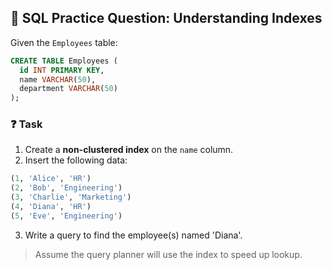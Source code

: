 ## 🧠 SQL Practice Question: Understanding Indexes

Given the `Employees` table:

```sql
CREATE TABLE Employees (
  id INT PRIMARY KEY,
  name VARCHAR(50),
  department VARCHAR(50)
);
```

### ❓ Task

1. Create a **non-clustered index** on the `name` column.
2. Insert the following data:

```sql
(1, 'Alice', 'HR')
(2, 'Bob', 'Engineering')
(3, 'Charlie', 'Marketing')
(4, 'Diana', 'HR')
(5, 'Eve', 'Engineering')
```

3. Write a query to find the employee(s) named 'Diana'.

> Assume the query planner will use the index to speed up lookup.
